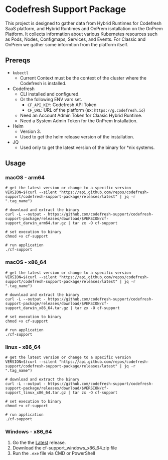 # Codefresh Support Package

This project is designed to gather data from Hybrid Runtimes for Codefresh SaaS platform, and Hybrid Runtimes and OnPrem isntallation on the OnPrem Platform. It collects information about various Kubernetes resources such as Pods, Nodes, Configmaps, Services, and Events.  For Classic and OnPrem we gather some informtion from the platform itself.

## Prereqs

- `kubectl`
  - Current Context must be the context of the cluster where the Codefresh is installed.
- Codefresh
  - CLI installed and configured.
  - Or the following ENV vars set.
    - `CF_API_KEY`: Codefresh API Token
    - `CF_URL`: URL of the platform (ex: `https://g.codefresh.io`)
  - Need an Account Admin Token for Claasic Hybrid Runtime.
  - Need a System Admin Token for the OnPrem Installation.
- Helm
  - Version 3.
  - Used to get the helm release version of the installation.
- JQ
  - Used only to get the latest version of the binary for *nix systems.

## Usage

### macOS - arm64

```shell
# get the latest version or change to a specific version
VERSION=$(curl --silent "https://api.github.com/repos/codefresh-support/codefresh-support-package/releases/latest" | jq -r ".tag_name")

# download and extract the binary
curl -L --output - https://github.com/codefresh-support/codefresh-support-package/releases/download/$VERSION/cf-support_darwin_arm64.tar.gz | tar zx -O cf-support

# set execution to binary
chmod +x cf-support

# run application
./cf-support
```

### macOS - x86_64

```shell
# get the latest version or change to a specific version
VERSION=$(curl --silent "https://api.github.com/repos/codefresh-support/codefresh-support-package/releases/latest" | jq -r ".tag_name")

# download and extract the binary
curl -L --output - https://github.com/codefresh-support/codefresh-support-package/releases/download/$VERSION/cf-support_darwin_x86_64.tar.gz | tar zx -O cf-support

# set execution to binary
chmod +x cf-support

# run application
./cf-support
```

### linux - x86_64

```shell
# get the latest version or change to a specific version
VERSION=$(curl --silent "https://api.github.com/repos/codefresh-support/codefresh-support-package/releases/latest" | jq -r ".tag_name")

# download and extract the binary
curl -L --output - https://github.com/codefresh-support/codefresh-support-package/releases/download/$VERSION/cf-support_linux_x86_64.tar.gz | tar zx -O cf-support

# set execution to binary
chmod +x cf-support

# run application
./cf-support
```

### Windows - x86_64

1. Go the the [Latest](https://github.com/codefresh-support/codefresh-support-package/releases/latest) release.
1. Download the cf-support_windows_x86_64.zip file
1. Run the `.exe` file via CMD or PowerShell
